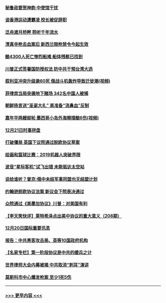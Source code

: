 #### [秘鲁政要贺神韵 中使馆干扰](../pages/prog202/a102734954.md?t=12220855) 
#### [谈香港运动遭霸凌 校长被促辞职](../pages/prog202/a102734865.md?t=12220855) 
#### [泛舟渡月桥畔 聆听千年流水](../pages/prog202/a102734863.md?t=12220855) 
#### [清真寺枪击血案后 新西兰限枪禁令今起生效](../pages/prog202/a102734655.md?t=12220855) 
#### [酿4300人死亡惨烈船难 船体残骸已找到](../pages/prog202/a102734585.md?t=12220855) 
#### [川普正式签署国防授权法 防中共干预台湾大选](../pages/prog202/a102734587.md?t=12220855) 
#### [叙利亚冲突升级逾60死 俄战斗机轰炸导致迁徙潮(视频)](../pages/prog202/a102734403.md?t=12220855) 
#### [菲律宾当局突袭地下赌场 342名中国人被捕](../pages/prog202/a102734392.md?t=12220855) 
#### [朝鲜扬言送“圣诞大礼” 美准备“流鼻血”反制](../pages/prog202/a102734387.md?t=12220855) 
#### [嘉年华两艘邮轮 墨西哥小岛外海擦撞酿6伤(视频)](../pages/prog202/a102734357.md?t=12220855) 
#### [12月21日时事拼盘](../pages/prog202/a102734213.md?t=12220855) 
#### [打破僵局 英国下议院通过脱欧协议草案](../pages/prog202/a102734197.md?t=12220855) 
#### [绘画和篮球比赛：2019机器人突破界限](../pages/prog202/a102734175.md?t=12220855) 
#### [波音“星际客机”试飞出错 未能抵达太空站](../pages/prog202/a102734149.md?t=12220855) 
#### [说给谁听？普京:俄中未结军事同盟也无结盟计划](../pages/prog202/a102734128.md?t=12220855) 
#### [约翰逊脱欧协议法案 新议会下院表决通过](../pages/prog202/a102734008.md?t=12220855) 
#### [众院通过《美墨加协议》川普：对美国有利](../pages/prog202/a102733996.md?t=12220855) 
#### [【李天笑快评】莱特希泽点出美中协议的重大意义（208期）](../pages/prog202/a102733955.md?t=12220855) 
#### [12月20日国际重要讯息](../pages/prog202/a102733811.md?t=12220855) 
#### [报告：中共黑客攻击美、英等10国政府机构](../pages/prog202/a102733695.md?t=12220855) 
#### [【名家专栏】第一阶段协议是中共的缓兵之计](../pages/prog202/a102733104.md?t=12220855) 
#### [世界律师大会内幕被揭 中共取消“刺耳”演讲](../pages/prog202/a102733621.md?t=12220855) 
#### [莫斯科市中心爆发枪案 至少1死5伤](../pages/prog202/a102733367.md?t=12220855) 

----
#### [ >>> 更早内容 <<< ](../indexes/prog202-earlier.md)
